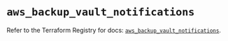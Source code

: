 # `aws_backup_vault_notifications`

Refer to the Terraform Registry for docs: [`aws_backup_vault_notifications`](https://registry.terraform.io/providers/hashicorp/aws/6.4.0/docs/resources/backup_vault_notifications).
